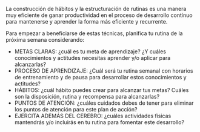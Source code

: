La construcción de hábitos y la estructuración de rutinas es una manera muy eficiente de ganar productividad en el proceso de desarrollo contínuo para mantenerse y aprender la forma más eficiente y recurrente.

Para empezar a beneficiarse de estas técnicas, planifica tu rutina de la próxima semana considerando:

- METAS CLARAS: ¿cuál es tu meta de aprendizaje? ¿Y cuáles conocimientos y actitudes necesitas aprender y/o aplicar para alcanzarlas?
- PROCESO DE APRENDIZAJE: ¿Cuál será tu rutina semanal con horarios de entrenamiento y de pausa para desarrollar estos conocimientos y actitudes?
- HÁBITOS: ¿cuál hábito puedes crear para alcanzar tus metas? Cuáles son la disposición, rutina y recompensa para alcanzarlas?
- PUNTOS DE ATENCIÓN: ¿cuáles cuidados debes de tener para eliminar los puntos de atención para este plan de acción?
- EJERCITA ADEMÁS DEL CEREBRO: ¿cuáles actividades físicas mantendrás y/o incluirás en tu rutina para fomentar este desarrollo?